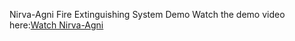 Nirva-Agni Fire Extinguishing System Demo
Watch the demo video here:[Watch Nirva-Agni](https://youtu.be/ppQ95qvBmH8)
